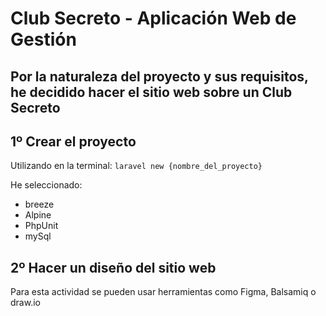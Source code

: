 # Club Secreto - Aplicación Web de Gestión

Por la naturaleza del proyecto y sus requisitos, he decidido hacer el sitio web sobre un Club Secreto
---

## 1º Crear el proyecto 
Utilizando en la terminal:
```laravel new {nombre_del_proyecto}```

He seleccionado:
- breeze
- Alpine
- PhpUnit
- mySql

## 2º Hacer un diseño del sitio web
Para esta actividad se pueden usar herramientas como Figma, Balsamiq o draw.io
